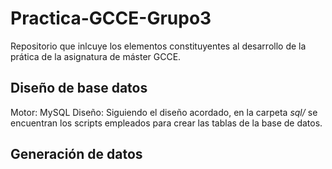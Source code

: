 # Practica-GCCE-Grupo3
Repositorio que inlcuye los elementos constituyentes al desarrollo de la prática de la asignatura de máster GCCE.
## Diseño de base datos
Motor: MySQL
Diseño: Siguiendo el diseño acordado, en la carpeta _sql/_ se encuentran los scripts empleados para crear las tablas de la base de datos.
## Generación de datos